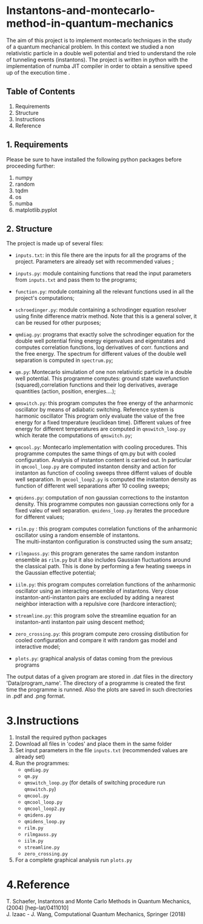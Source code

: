 # Instantons-and-montecarlo-method-in-quantum-mechanics
The aim of this project is to implement montecarlo techniques in the study of a quantum mechanical problem. In this context we studied a non relativistic particle in a double well potential and tried to understand the role of tunneling events (instantons). The project is written in python with the implementation of numba JIT compiler in order to obtain a sensitive speed up of the execution time .

## Table of Contents 

 1. Requirements
 2. Structure
 3. Instructions
 4. Reference

## 1. Requirements

Please be sure to have installed the following python packages before proceeding further:
  1. numpy
  2. random
  3. tqdm
  4. os
  5. numba
  6. matplotlib.pyplot
     
## 2. Structure

The project is made up of several files:
 - `inputs.txt`: in this file there are the inputs for all the programs of the project. Parameters are already set with recommended values ;
 - `inputs.py`: module containing functions that read the input parameters from `inputs.txt` and pass them to the programs;
 - `function.py`: module containing all the relevant functions used in all the project's computations;
 -  `schroedinger.py`: module containing a schrodinger equation resolver using finite difference matrix method. Note that this is a general solver, it can be reused for other purposes;
 -   `qmdiag.py`: programs that exactly solve the schrodinger equation for the double well potential fining energy eigenvalues and eigenstates  and computes
correlation functions, log derivatives of corr. functions and the free energy. The spectrum for different values of the double well separation is computed in `spectrum.py`;
 -   `qm.py`: Montecarlo simulation of one non relativistic particle in a double well potential. This programme computes:  ground state wavefunction (squared),correlation functions and their log derivatives,  average quantities (action, position, energies....);
 -   `qmswitch.py`: this program computes the free energy of the anharmonic oscillator by means  of adiabatic switching. Reference system is harmonic oscillator
This program only evaluate the value of the free energy for a fixed  tmperature (euclidean time). Different values of free energy for different temperatures are computed in  `qmswitch_loop.py` which iterate the computations of `qmswitch.py`;

 - `qmcool.py`: Montecarlo implementation with cooling procedures. This programme computes the same things of qm.py but with cooled configuration. Analysis of instanton content is carried out. In particular in `qmcool_loop.py` are computed instanton density and action for instanton as function of cooling sweeps three differnt values of double well separation. In `qmcool_loop2.py`  is computed the instanton density as function of different well separations  after 10 cooling sweeps;

 - `qmidens.py`: computation of non gaussian corrections to the instanton density. This programme computes non gaussian corrections only for a fixed valeu of well separation. `qmidens_loop.py` iterates the procedure for different values;
 - `rilm.py` : this program computes correlation functions of the anharmonic oscillator using a random ensemble of instantons. \
        The multi-instanton configuration is constructed using the sum ansatz;
 - `rilmgauss.py`: this program generates the same random instanton ensemble as `rilm.py` but it also includes Gaussian fluctuations around the classical path. This is done by performing a few heating sweeps in the Gaussian effective potential;
 - `iilm.py`: this program computes correlation functions of the anharmonic oscillator using an interacting ensemble of instantons.  Very close instanton-anti-instanton pairs are excluded by adding  a nearest neighbor interaction with a repulsive core (hardcore interaction);
 - `streamline.py`: this program solve the streamline equation for an instanton-anti instanton pair using descent method;
 -  `zero_crossing.py`: this program compute zero crossing distibution for cooled configuration and compare it with random gas model and interactive model;
 - `plots.py`: graphical analysis of datas coming from the previous programs

The output datas of a given program are stored in .dat files in the directory 'Data/program_name'. The directory of a programme is created the first time the programme is runned. Also the plots are saved in such directories in .pdf and .png format.

# 3.Instructions

1. Install the required python packages
2. Download all files in 'codes' and place them in the same folder
3. Set input parameters in the file `inputs.txt` (recommended values are already set)
4. Run the programmes:
     -  `qmdiag.py`
     -  `qm.py`
     -   `qmswitch_loop.py` (for details of switching procedure run  `qmswitch.py`)
     -   `qmcool.py`
     -   `qmcool_loop.py`
     -   `qmcool_loop2.py`
     -   `qmidens.py`
     -   `qmidens_loop.py`
     -    `rilm.py`
     - `rilmgauss.py`
     -  `iilm.py`
     -   `streamline.py`
     -   `zero_crossing.py`
 5. For a complete graphical analysis run  `plots.py`

# 4.Reference
T. Schaefer, Instantons and Monte Carlo Methods in Quantum Mechanics, (2004) [hep-lat/0411010]\
J. Izaac - J. Wang, Computational Quantum Mechanics, Springer (2018)
